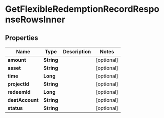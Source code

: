 

# GetFlexibleRedemptionRecordResponseRowsInner


## Properties

| Name | Type | Description | Notes |
|------------ | ------------- | ------------- | -------------|
|**amount** | **String** |  |  [optional] |
|**asset** | **String** |  |  [optional] |
|**time** | **Long** |  |  [optional] |
|**projectId** | **String** |  |  [optional] |
|**redeemId** | **Long** |  |  [optional] |
|**destAccount** | **String** |  |  [optional] |
|**status** | **String** |  |  [optional] |



